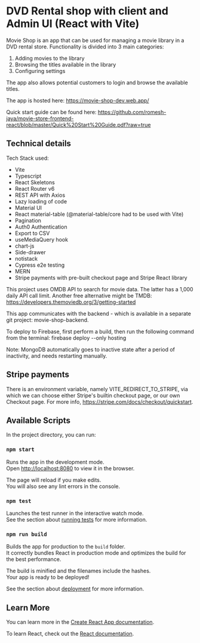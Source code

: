 # DVD Rental shop with client and Admin UI (React with Vite)

Movie Shop is an app that can be used for managing a movie library in a DVD rental store. Functionality is divided into 3 main categories:

1. Adding movies to the library
2. Browsing the titles available in the library
3. Configuring settings

The app also allows potential customers to login and browse the available titles.

The app is hosted here:
https://movie-shop-dev.web.app/

Quick start guide can be found here:
https://github.com/romesh-jaya/movie-store-frontend-react/blob/master/Quick%20Start%20Guide.pdf?raw=true

## Technical details

Tech Stack used:

- Vite
- Typescript
- React Skeletons
- React Router v6
- REST API with Axios
- Lazy loading of code
- Material UI
- React material-table (@material-table/core had to be used with Vite)
- Pagination
- Auth0 Authentication
- Export to CSV
- useMediaQuery hook
- chart-js
- Side-drawer
- notistack
- Cypress e2e testing
- MERN
- Stripe payments with pre-built checkout page and Stripe React library

This project uses OMDB API to search for movie data. The latter has a 1,000 daily API call limit. Another free alternative might be TMDB: https://developers.themoviedb.org/3/getting-started

This app communicates with the backend - which is available in a separate git project: movie-shop-backend.

To deploy to Firebase, first perform a build, then run the following command from the terminal:
firebase deploy --only hosting

Note: MongoDB automatically goes to inactive state after a period of inactivity, and needs restarting manually.

## Stripe payments

There is an environment variable, namely VITE_REDIRECT_TO_STRIPE, via which we can choose either Stripe's builtin checkout page, or our own Checkout page. For more info, https://stripe.com/docs/checkout/quickstart.

## Available Scripts

In the project directory, you can run:

### `npm start`

Runs the app in the development mode.<br />
Open [http://localhost:8080](http://localhost:8080) to view it in the browser.

The page will reload if you make edits.<br />
You will also see any lint errors in the console.

### `npm test`

Launches the test runner in the interactive watch mode.<br />
See the section about [running tests](https://facebook.github.io/create-react-app/docs/running-tests) for more information.

### `npm run build`

Builds the app for production to the `build` folder.<br />
It correctly bundles React in production mode and optimizes the build for the best performance.

The build is minified and the filenames include the hashes.<br />
Your app is ready to be deployed!

See the section about [deployment](https://facebook.github.io/create-react-app/docs/deployment) for more information.

## Learn More

You can learn more in the [Create React App documentation](https://facebook.github.io/create-react-app/docs/getting-started).

To learn React, check out the [React documentation](https://reactjs.org/).
